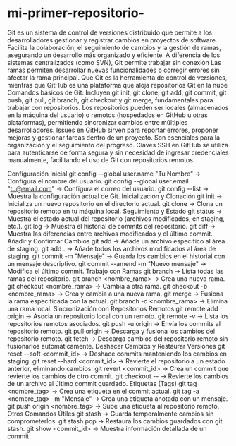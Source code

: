 # mi-primer-repositorio-
Git es un sistema de control de versiones distribuido que permite a los desarrolladores gestionar y registrar cambios en proyectos de software. Facilita la colaboración, el seguimiento de cambios y la gestión de ramas, asegurando un desarrollo más organizado y eficiente.
A diferencia de los sistemas centralizados (como SVN), Git permite trabajar sin conexión
Las ramas permiten desarrollar nuevas funcionalidades o corregir errores sin afectar la rama principal.
Que Git es la herramienta de control de versiones, mientras que GitHub es una plataforma que aloja repositorios Git en la nube
Comandos básicos de Git: Incluyen git init, git clone, git add, git commit, git push, git pull, git branch, git checkout y git merge, fundamentales para trabajar con repositorios.
Los repositorios pueden ser locales (almacenados en la máquina del usuario) o remotos (hospedados en GitHub u otras plataformas), permitiendo sincronizar cambios entre múltiples desarrolladores.
Issues en GitHub sirven para reportar errores, proponer mejoras y gestionar tareas dentro de un proyecto. Son esenciales para la organización y el seguimiento del progreso.
Claves SSH en GitHub se utiliza para autenticarse de forma segura y sin necesidad de ingresar credenciales manualmente, facilitando el uso de Git con repositorios remotos.

Configuración Inicial
git config --global user.name "Tu Nombre" → Configura el nombre del usuario.
git config --global user.email "tu@email.com" → Configura el correo del usuario.
git config --list → Muestra la configuración actual de Git.
Inicialización y Clonación
git init → Inicializa un nuevo repositorio en el directorio actual.
git clone <URL> → Clona un repositorio remoto en tu máquina local.
Seguimiento y Estado
git status → Muestra el estado actual del repositorio (archivos modificados, en staging, etc.).
git log → Muestra el historial de commits del repositorio.
git diff → Muestra las diferencias entre archivos modificados y el último commit.
Añadir y Confirmar Cambios
git add <archivo> → Añade un archivo específico al área de staging.
git add . → Añade todos los archivos modificados al área de staging.
git commit -m "Mensaje" → Guarda los cambios en el historial con un mensaje descriptivo.
git commit --amend -m "Nuevo mensaje" → Modifica el último commit.
Trabajo con Ramas
git branch → Lista todas las ramas del repositorio.
git branch <nombre_rama> → Crea una nueva rama.
git checkout <nombre_rama> → Cambia a otra rama.
git checkout -b <nombre_rama> → Crea y cambia a una nueva rama.
git merge <rama> → Fusiona la rama especificada con la actual.
git branch -d <nombre_rama> → Elimina una rama local.
Sincronización con Repositorios Remotos
git remote add origin <URL> → Asocia un repositorio local con un remoto.
git remote -v → Lista los repositorios remotos asociados.
git push -u origin <rama> → Envía los commits al repositorio remoto.
git pull origin <rama> → Descarga y fusiona los cambios del repositorio remoto.
git fetch → Descarga cambios del repositorio remoto sin fusionarlos automáticamente.
Deshacer Cambios y Restaurar Versiones
git reset --soft <commit_id> → Deshace commits manteniendo los cambios en staging.
git reset --hard <commit_id> → Revierte el repositorio a un estado anterior, eliminando cambios.
git revert <commit_id> → Crea un commit que revierte los cambios de otro commit.
git checkout -- <archivo> → Revierte los cambios de un archivo al último commit guardado.
Etiquetas (Tags)
git tag <nombre_tag> → Crea una etiqueta en el commit actual.
git tag -a <nombre_tag> -m "Mensaje" → Crea una etiqueta anotada con un mensaje.
git push origin <nombre_tag> → Sube una etiqueta al repositorio remoto.
Otros Comandos Útiles
git stash → Guarda temporalmente cambios sin comprometerlos.
git stash pop → Restaura los cambios guardados con git stash.
git show <commit_id> → Muestra información detallada de un commit.
